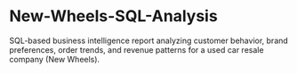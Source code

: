 # New-Wheels-SQL-Analysis
SQL-based business intelligence report analyzing customer behavior, brand preferences, order trends, and revenue patterns for a used car resale company (New Wheels).
